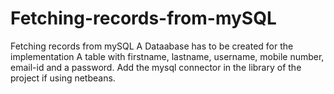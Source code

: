 # Fetching-records-from-mySQL
Fetching records from mySQL
A Dataabase has to be created for the implementation
A table with firstname, lastname, username, mobile number, email-id and a password. Add the mysql connector in the library of the project if using netbeans.
